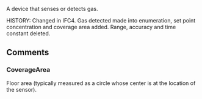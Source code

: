 A device that senses or detects gas.

<!-- end of short definition -->
 HISTORY: Changed in IFC4. Gas detected made into enumeration, set point concentration and coverage area added. Range, accuracy and time constant deleted.


## Comments

### CoverageArea

Floor area (typically measured as a circle whose center is at the location of the sensor).

